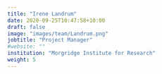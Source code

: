 ```yaml
---
title: "Irene Landrum"
date: 2020-09-25T10:47:58+10:00
draft: false
image: "images/team/Landrum.png"
jobtitle: "Project Manager"
#website: ""
institution: "Morgridge Institute for Research"
weight: 5
---
```

